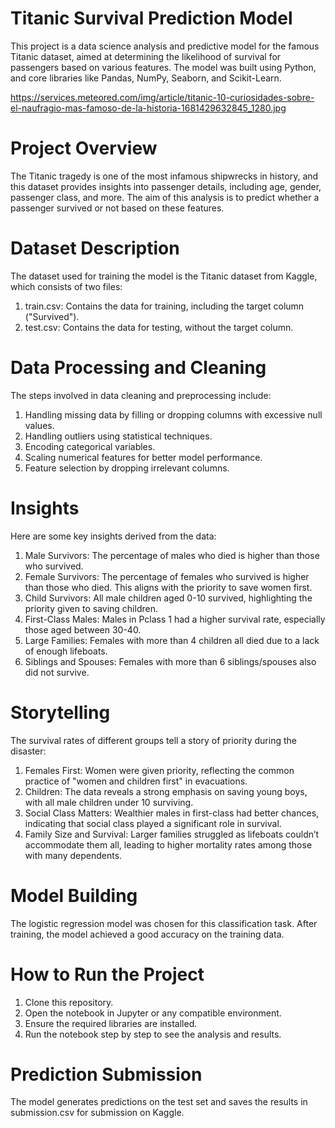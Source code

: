 # Titanic Survival Prediction Model
This project is a data science analysis and predictive model for the famous Titanic dataset, aimed at determining the likelihood of survival for passengers based on various features. The model was built using Python, and core libraries like Pandas, NumPy, Seaborn, and Scikit-Learn.

https://services.meteored.com/img/article/titanic-10-curiosidades-sobre-el-naufragio-mas-famoso-de-la-historia-1681429632845_1280.jpg

# Project Overview
The Titanic tragedy is one of the most infamous shipwrecks in history, and this dataset provides insights into passenger details, including age, gender, passenger class, and more. The aim of this analysis is to predict whether a passenger survived or not based on these features.

# Dataset Description
The dataset used for training the model is the Titanic dataset from Kaggle, which consists of two files:

1. train.csv: Contains the data for training, including the target column ("Survived").
2. test.csv: Contains the data for testing, without the target column.

# Data Processing and Cleaning
The steps involved in data cleaning and preprocessing include:

1. Handling missing data by filling or dropping columns with excessive null values.
2. Handling outliers using statistical techniques.
3. Encoding categorical variables.
4. Scaling numerical features for better model performance.
5. Feature selection by dropping irrelevant columns.

# Insights
Here are some key insights derived from the data:

1. Male Survivors: The percentage of males who died is higher than those who survived.
2. Female Survivors: The percentage of females who survived is higher than those who died. This aligns with the priority to save women first.
3. Child Survivors: All male children aged 0-10 survived, highlighting the priority given to saving children.
4. First-Class Males: Males in Pclass 1 had a higher survival rate, especially those aged between 30-40.
5. Large Families: Females with more than 4 children all died due to a lack of enough lifeboats.
6. Siblings and Spouses: Females with more than 6 siblings/spouses also did not survive.

# Storytelling
The survival rates of different groups tell a story of priority during the disaster:

1. Females First: Women were given priority, reflecting the common practice of "women and children first" in evacuations.
2. Children: The data reveals a strong emphasis on saving young boys, with all male children under 10 surviving.
3. Social Class Matters: Wealthier males in first-class had better chances, indicating that social class played a significant role in survival.
4. Family Size and Survival: Larger families struggled as lifeboats couldn’t accommodate them all, leading to higher mortality rates among those with many dependents.

# Model Building
The logistic regression model was chosen for this classification task. After training, the model achieved a good accuracy on the training data.

# How to Run the Project
1. Clone this repository.
2. Open the notebook in Jupyter or any compatible environment.
3. Ensure the required libraries are installed.
4. Run the notebook step by step to see the analysis and results.

# Prediction Submission
The model generates predictions on the test set and saves the results in submission.csv for submission on Kaggle.
